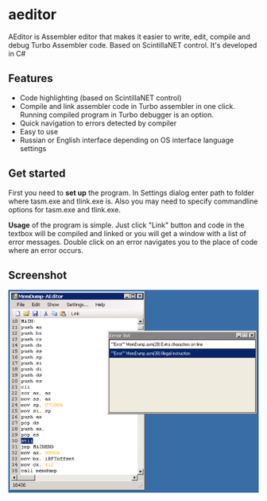 # aeditor
AEditor is Assembler editor that makes it easier to write, edit, compile and debug Turbo Assembler code. Based on ScintillaNET control. It's developed in C#

## Features
 - Code highlighting (based on ScintillaNET control)
 - Compile and link assembler code in Turbo assembler in one click. Running compiled program in Turbo debugger is an option.
 - Quick navigation to errors detected by compiler
 - Easy to use
 - Russian or English interface depending on OS interface language settings
 
## Get started
 
First you need to **set up** the program. In Settings dialog enter path to folder where tasm.exe and tlink.exe is. Also you may need to specify commandline options for tasm.exe and tlink.exe. 

**Usage** of the program is simple. Just click "Link" button and code in the textbox will be compiled and linked or you will get a window with a list of error messages. Double click on an error navigates you to the place of code where an error occurs.

## Screenshot

![](docs/AEscreen.PNG)
